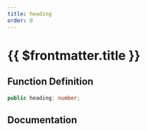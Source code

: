 ```yaml
---
title: heading
order: 0
---
```


# {{ $frontmatter.title }}

## Function Definition

```ts
public heading: number;
```

## Documentation

<!--@include: ./parts/heading.md-->
